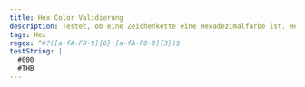 ```yaml
---
title: Hex Color Validierung
description: Testet, ob eine Zeichenkette eine Hexadezimalfarbe ist. Hexadezimalfarben sind eine der häufigsten Farbformate in der Webentwicklung.
tags: Hex
regex: ^#?([a-fA-F0-9]{6}|[a-fA-F0-9]{3})$
testString: |
  #000
  #THB
---
```

